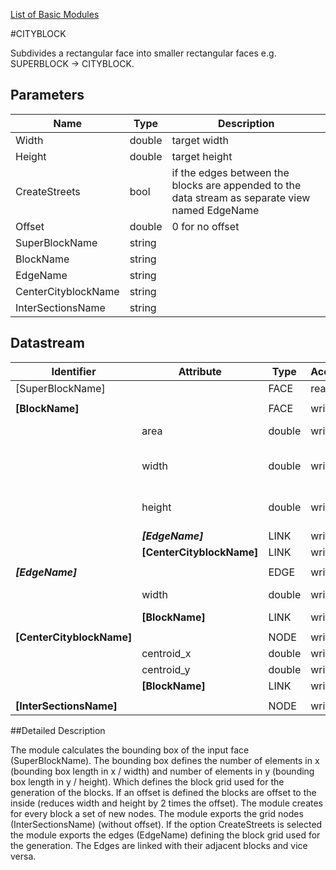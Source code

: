 [List of Basic Modules](List_of_Basic_Modules.md)

#CITYBLOCK

Subdivides a rectangular face into smaller rectangular faces e.g. SUPERBLOCK -> CITYBLOCK.

## Parameters

| Name |  Type | Description| 
|------|-------|------------|
| Width | double | target width |
| Height | double | target height |
| CreateStreets | bool | if the edges between the blocks are appended to the data stream as separate view named EdgeName |
| Offset | double | 0 for no offset|
| SuperBlockName | string | |
| BlockName | string | |
| EdgeName | string | |
| CenterCityblockName | string | |
| InterSectionsName |string | |

## Datastream

| Identifier | Attribute | Type | Access | Description|
|------------|-----------|------|--------|------------|
| [SuperBlockName] | | FACE | read | |
||||||
| **[BlockName]** | | FACE | write | |
| | area | double | write | area of the block |
| | width | double | write | real height used for the block |
| | height | double | write | real height used for the block |
| | **_[EdgeName]_** | LINK | write | |
| | **[CenterCityblockName]** | LINK | write | |
||||||
| **_[EdgeName]_** | |  EDGE | write | |
| | width | double | write | width (2*Width)|
| | **[BlockName]** | LINK | write | |
||||||
| **[CenterCityblockName]** | |NODE | write | |
| | centroid_x | double | write | |
| | centroid_y | double | write | |
| | **[BlockName]** | LINK | write | |
||||||
| **[InterSectionsName]** | | NODE | write | |

##Detailed Description

The module calculates the bounding box of the input face (SuperBlockName). The bounding box defines the number of elements in x (bounding box length in x / width) and number of elements in y (bounding box length in y / height). Which defines the block grid used for the generation of the blocks. If an offset is defined the  blocks are offset to the inside (reduces width and height by 2 times the offset). The module creates for every block a set of new nodes. The module exports the grid nodes (InterSectionsName) (without offset). If the option CreateStreets is selected the module exports the edges (EdgeName) defining the block grid used for the generation. The Edges are linked with their adjacent blocks and vice versa.